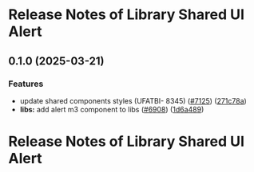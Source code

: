 # Release Notes of Library Shared UI Alert
## 0.1.0 (2025-03-21)


### Features

*  update shared components styles  (UFATBI- 8345) ([#7125](https://github.com/Schaeffler-Group/frontend-schaeffler/issues/7125)) ([271c78a](https://github.com/Schaeffler-Group/frontend-schaeffler/commit/271c78a6a21135ade7b576afb51ea0255bc5981c))
* **libs:** add alert m3 component to libs ([#6908](https://github.com/Schaeffler-Group/frontend-schaeffler/issues/6908)) ([1d6a489](https://github.com/Schaeffler-Group/frontend-schaeffler/commit/1d6a4890444a1a110f2918de30300515de6b4ace))

# Release Notes of Library Shared UI Alert
